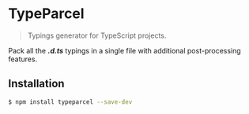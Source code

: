 # TypeParcel

> Typings generator for TypeScript projects.

Pack all the ***.d.ts*** typings in a single file with additional post-processing features.

## Installation

```bash
$ npm install typeparcel --save-dev
```